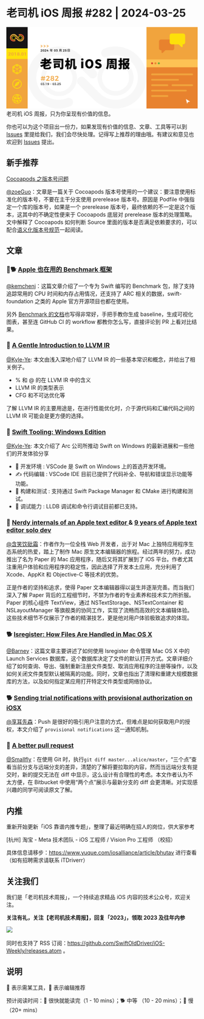# 老司机 iOS 周报 #282 | 2024-03-25

![ios-weekly](https://github.com/SwiftOldDriver/iOS-Weekly/blob/master/assets/weekly-header/282.jpg?raw=true)
老司机 iOS 周报，只为你呈现有价值的信息。

你也可以为这个项目出一份力，如果发现有价值的信息、文章、工具等可以到 [Issues](https://github.com/SwiftOldDriver/iOS-Weekly/issues) 里提给我们，我们会尽快处理。记得写上推荐的理由哦。有建议和意见也欢迎到 [Issues](https://github.com/SwiftOldDriver/iOS-Weekly/issues) 提出。

## 新手推荐

[Cocoapods 之版本号问题](https://mp.weixin.qq.com/s/ghSD_wbfRuYse64m9TmBKw)

[@zoeGuo](https://github.com/zoeGuo)：文章是一篇关于 Cocoapods 版本号使用的一个建议：要注意使用标准化的版本号，不要在主干分支使用 prerelease 版本号。原因是 Podfile 中强指定一个库的版本号，如果是一个 prerelease 版本号，最终依赖的不一定是这个版本，这其中的不确定性便来于 Cocoapods 底层对 prerelease 版本的处理策略。文中解释了 Cocoapods 如何判断 Source 里面的版本是否满足依赖要求的，可以配合[语义化版本号规范](https://semver.org/)一起阅读。

## 文章

### 🌟🐕 [Apple 也在用的 Benchmark 框架](https://www.swift.org/blog/benchmarks/)

[@kemchenj](https://kemchenj.github.io/)：这篇文章介绍了一个专为 Swift 编写的 Benchmark 包，除了支持追踪常用的 CPU 时间和内存占用情况，还支持了 ARC 相关的数据，swift-foundation 之类的 Apple 官方开源项目也都在使用。

另外 [Benchmark 的文档](https://swiftpackageindex.com/ordo-one/package-benchmark/1.22.4/documentation/benchmark/gettingstarted)也写得非常好，手把手教你生成 baseline，生成可视化图表，甚至连 GitHub CI 的 workflow 都教你怎么写，直接评论到 PR 上看对比结果。

### 🐢 [A Gentle Introduction to LLVM IR](https://mcyoung.xyz/2023/08/01/llvm-ir/)

[@Kyle-Ye](https://github.com/Kyle-Ye): 本文由浅入深地介绍了 LLVM IR 的一些基本常识和概念，并给出了相关例子。

- % 和 @ 的在 LLVM IR 中的含义
- LLVM IR 的类型表示
- CFG 和不可达优化等

了解 LLVM IR 的主要用途是，在进行性能优化时，介于源代码和汇编代码之间的 LLVM IR 可能会是更方便的选择。

### 🐎 [Swift Tooling: Windows Edition](https://speakinginswift.substack.com/p/swift-tooling-windows-edition)

[@Kyle-Ye](https://github.com/Kyle-Ye): 本文介绍了 Arc 公司所推动 Swift on Windows 的最新进展和一些他们的开发体验分享

- 🔨 开发环境 : VSCode 是 Swift on Windows 上的首选开发环境。
- ✍️ 代码编辑 : VSCode IDE 目前已提供了代码补全、导航和错误显示功能等功能。
- 🧪 构建和测试 : 支持通过 Swift Package Manager 和 CMake 进行构建和测试。
- 🐛 调试能力 : LLDB 调试和命令行调试目前都已支持。

### 🐢 [Nerdy internals of an Apple text editor ](https://papereditor.app/internals) & [ 9 years of Apple text editor solo dev](https://papereditor.app/dev)

[@含笑饮砒霜](https://weibo.com/chinafishnews/)：作者作为一位全栈 Web 开发者，出于对 Mac 上独特应用程序生态系统的热爱，踏上了制作 Mac 原生文本编辑器的旅程。经过两年的努力，成功推出了名为 Paper 的 Mac 应用程序，随后又将其扩展到了 iOS 平台。作者尤其注重用户体验和应用程序的稳定性，因此选择了开发本土应用，充分利用了 Xcode、AppKit 和 Objective-C 等技术的优势。

正是作者的坚持和追求，使得 Paper 文本编辑器得以诞生并逐渐完善。而当我们深入了解 Paper 背后的工程细节时，不禁为作者的专业素养和技术实力所折服。Paper 的核心组件 TextView，通过 NSTextStorage、NSTextContainer 和 NSLayoutManager 等旗舰类的协同工作，实现了流畅而高效的文本编辑体验。这些技术细节不仅展示了作者的精湛技艺，更是他对用户体验极致追求的体现。

### 🐕 [lsregister: How Files Are Handled in Mac OS X](https://krypted.com/mac-security/lsregister-associating-file-types-in-mac-os-x/)

[@Barney](https://github.com/BarneyZhaoooo)：这篇文章主要讲述了如何使用 lsregister 命令管理 Mac OS X 中的 Launch Services 数据库，这个数据库决定了文件的默认打开方式。文章详细介绍了如何查询、导出、强制重新注册文件类型、取消应用程序的注册等操作，以及如何关闭文件类型默认被隔离的功能。同时，文章也指出了清理和重建大规模数据库的方法，以及如何指定某应用打开特定文件类型或网络协议。

### 🐕 [Sending trial notifications with provisional authorization on iOSX](https://nilcoalescing.com/blog/TrialNotificationsWithProvisionalAuthorizationOnIOS/)

[@享耳先森](https://github.com/iblacksun)：Push 是很好的吸引用户注意的方式，但难点是如何获取用户的授权，本文介绍了 `provisional notifications` 这一通知机制。

### 🐎 [A better pull request](https://blog.developer.atlassian.com/a-better-pull-request/)
[@Smallfly](https://github.com/iostalks)：在使用 Git 时，执行`git diff master...alice/master`，“三个点”查看当前分支与远端分支的差异，清楚的了解将要拉取的内容，然而当远端分支有提交时，新的提交无法在 diff 中显示，这么设计有合理性的考虑。本文作者认为不太方便，在 Bitbucket 中使用“两个点”展示与最新分支的 diff 会更清晰。对实现感兴趣的同学可阅读原文了解。

## 内推

重新开始更新「iOS 靠谱内推专题」，整理了最近明确在招人的岗位，供大家参考

[杭州] 淘宝 - Meta 技术团队 - iOS 工程师 / Vision Pro 工程师 （校招）

具体信息请移步：https://www.yuque.com/iosalliance/article/bhutav 进行查看（如有招聘需求请联系 iTDriverr）

## 关注我们

我们是「老司机技术周报」，一个持续追求精品 iOS 内容的技术公众号，欢迎关注。

**关注有礼，关注【老司机技术周报】，回复「2023」，领取 2023 及往年内参**

![](https://github.com/SwiftOldDriver/iOS-Weekly/blob/master/assets/qrcode_for_wechat.jpg?raw=true)

同时也支持了 RSS 订阅：https://github.com/SwiftOldDriver/iOS-Weekly/releases.atom 。

## 说明

🚧 表示需某工具，🌟 表示编辑推荐

预计阅读时间：🐎 很快就能读完（1 - 10 mins）；🐕 中等 （10 - 20 mins）；🐢 慢（20+ mins）
